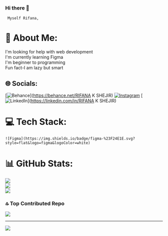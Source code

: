 ### Hi there 👋
     Myself Rifana,
# 💫 About Me:
I'm looking for help with web development <br>I'm currently learning Figma<br>I'm beginner to programming<br>Fun fact-I am lazy but smart


## 🌐 Socials:
[![Behance](https://img.shields.io/badge/Behance-1769ff?logo=behance&logoColor=white)](https://behance.net/RIFANA K SHEJIR) [![Instagram](https://img.shields.io/badge/Instagram-%23E4405F.svg?logo=Instagram&logoColor=white)](https://instagram.com/rifa_na_riya) [![LinkedIn](https://img.shields.io/badge/LinkedIn-%230077B5.svg?logo=linkedin&logoColor=white)](https://linkedin.com/in/RIFANA K SHEJIR) 

# 💻 Tech Stack:
	![Figma](https://img.shields.io/badge/figma-%23F24E1E.svg?style=flat&logo=figma&logoColor=white)
# 📊 GitHub Stats:
![](https://github-readme-stats.vercel.app/api?username=Rifana1977&theme=midnight-purple&hide_border=true&include_all_commits=false&count_private=true)<br/>
![](https://github-readme-streak-stats.herokuapp.com/?user=Rifana1977&theme=midnight-purple&hide_border=true)<br/>
![](https://github-readme-stats.vercel.app/api/top-langs/?username=Rifana1977&theme=midnight-purple&hide_border=true&include_all_commits=false&count_private=true&layout=compact)


### 🔝 Top Contributed Repo
![](https://github-contributor-stats.vercel.app/api?username=Rifana1977&limit=5&theme=dark&combine_all_yearly_contributions=true)

---
[![](https://visitcount.itsvg.in/api?id=Rifana1977&icon=0&color=0)](https://visitcount.itsvg.in)

<!-- Proudly created with GPRM ( https://gprm.itsvg.in ) -->
<!--
**Rifana1977/Rifana1977** is a ✨ _special_ ✨ repository because its `README.md` (this file) appears on your GitHub profile.


-->
